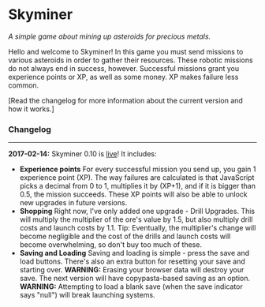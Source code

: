 # Skyminer
_A simple game about mining up asteroids for precious metals._

Hello and welcome to Skyminer! In this game you must send missions to various asteroids in order to gather their resources. These robotic missions do not always end in success, however. Successful missions grant you experience points or XP, as well as some money. XP makes failure less common.

[Read the changelog for more information about the current version and how it works.]

### Changelog
---
**2017-02-14:** Skyminer 0.10 is [live](https://thepixelguy.github.io/skyminer)! It includes:
* **Experience points** For every successful mission you send up, you gain 1 experience point (XP). The way failures are calculated is that JavaScript picks a decimal from 0 to 1, multiplies it by (XP+1), and if it is bigger than 0.5, the mission succeeds. These XP points will also be able to unlock new upgrades in future versions.
* **Shopping** Right now, I've only added one upgrade - Drill Upgrades. This will multiply the multiplier of the ore's value by 1.5, but also multiply drill costs and launch costs by 1.1. Tip: Eventually, the multiplier's change will become negligible and the cost of the drills and launch costs will become overwhelming, so don't buy too much of these.
* **Saving and Loading** Saving and loading is simple - press the save and load buttons. There's also an extra button for resetting your save and starting over. **WARNING:** Erasing your browser data will destroy your save. The next version will have copypasta-based saving as an option. **WARNING:** Attempting to load a blank save (when the save indicator says "null") will break launching systems.
